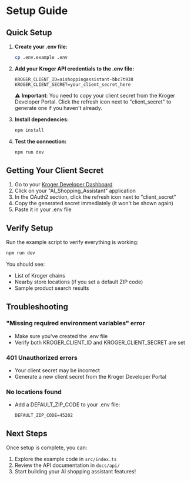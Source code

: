 # Setup Guide

## Quick Setup

1. **Create your .env file:**
   ```bash
   cp .env.example .env
   ```

2. **Add your Kroger API credentials to the .env file:**
   ```
   KROGER_CLIENT_ID=aishoppingassistant-bbc7t938
   KROGER_CLIENT_SECRET=your_client_secret_here
   ```
   
   ⚠️ **Important**: You need to copy your client secret from the Kroger Developer Portal. Click the refresh icon next to "client_secret" to generate one if you haven't already.

3. **Install dependencies:**
   ```bash
   npm install
   ```

4. **Test the connection:**
   ```bash
   npm run dev
   ```

## Getting Your Client Secret

1. Go to your [Kroger Developer Dashboard](https://developer.kroger.com/manage/apps)
2. Click on your "AI_Shopping_Assistant" application
3. In the OAuth2 section, click the refresh icon next to "client_secret"
4. Copy the generated secret immediately (it won't be shown again)
5. Paste it in your .env file

## Verify Setup

Run the example script to verify everything is working:

```bash
npm run dev
```

You should see:
- List of Kroger chains
- Nearby store locations (if you set a default ZIP code)
- Sample product search results

## Troubleshooting

### "Missing required environment variables" error
- Make sure you've created the .env file
- Verify both KROGER_CLIENT_ID and KROGER_CLIENT_SECRET are set

### 401 Unauthorized errors
- Your client secret may be incorrect
- Generate a new client secret from the Kroger Developer Portal

### No locations found
- Add a DEFAULT_ZIP_CODE to your .env file:
  ```
  DEFAULT_ZIP_CODE=45202
  ```

## Next Steps

Once setup is complete, you can:
1. Explore the example code in `src/index.ts`
2. Review the API documentation in `docs/api/`
3. Start building your AI shopping assistant features!